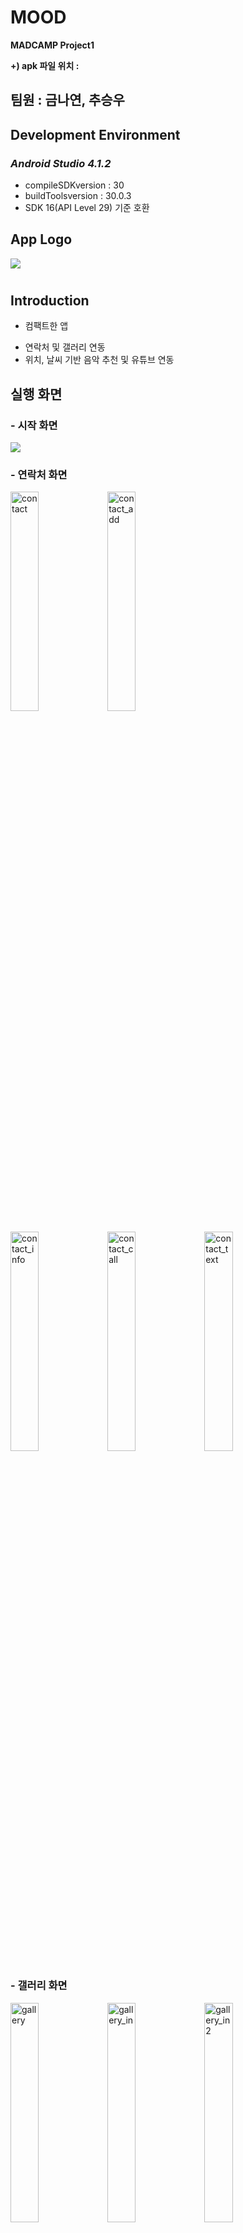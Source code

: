 # MOOD
**MADCAMP Project1**

**+) apk 파일 위치 :**




## 팀원 : 금나연, 추승우




## Development Environment

### *Android Studio 4.1.2*

  * compileSDKversion : 30
  * buildToolsversion : 30.0.3
  * SDK 16(API Level 29) 기준 호환






## **App Logo**
<img src="https://user-images.githubusercontent.com/68985625/124529645-fe91a680-de45-11eb-9b88-8490d8b4d77e.jpg"/>


# 
## **Introduction**


* 컴팩트한 앱
- 연락처 및 갤러리 연동
- 위치, 날씨 기반 음악 추천 및 유튜브 연동





## **실행 화면**

### 
### - 시작 화면
<img src="https://user-images.githubusercontent.com/68985625/124556474-47ac1f80-de73-11eb-8aae-cb06a952454c.jpg"/>


### - 연락처 화면
<img width=30% alt="contact" src="https://user-images.githubusercontent.com/68985625/124556328-1fbcbc00-de73-11eb-9f1c-450ed4f8e754.png">   <img width=30% alt="contact_add" src="https://user-images.githubusercontent.com/68985625/124556335-221f1600-de73-11eb-9b72-0b53f9a988d7.png">


<img width=30% alt="contact_info" src="https://user-images.githubusercontent.com/68985625/124556345-24817000-de73-11eb-889c-85c146bfda6d.png">   <img width=30% alt="contact_call" src="https://user-images.githubusercontent.com/68985625/124556342-23504300-de73-11eb-8dee-7f489a9e5ccf.png">   <img width=30% alt="contact_text" src="https://user-images.githubusercontent.com/68985625/124556352-251a0680-de73-11eb-9dd8-517e0f3ea019.png">




### - 갤러리 화면


<img width=30% alt="gallery" src="https://user-images.githubusercontent.com/68985625/124556353-25b29d00-de73-11eb-8496-351ff22615ee.png">   <img width=30% alt="gallery_in" src="https://user-images.githubusercontent.com/68985625/124556379-2d724180-de73-11eb-9eec-49ff9b08bb6e.png">   <img width=30% alt="gallery_in2" src="https://user-images.githubusercontent.com/68985625/124556410-3400b900-de73-11eb-861b-b011fd787f8e.png">


<img width=30% alt="gallery_select" src="https://user-images.githubusercontent.com/68985625/124556412-3531e600-de73-11eb-9d0e-ea2f9df97d20.png">   <img width=30% alt="gallery_show" src="https://user-images.githubusercontent.com/68985625/124556433-3a8f3080-de73-11eb-90b7-1fafb47dded9.png">   <img width=30% alt="gallery_click" src="https://user-images.githubusercontent.com/68985625/124556354-264b3380-de73-11eb-9ee7-46dd527ec48f.png">




### - 음악 화면
<img width=30% alt="music" src="https://user-images.githubusercontent.com/68985625/124564584-2c91dd80-de7c-11eb-91a5-2b738855c9c7.png">  <img width=30% alt="music_connect" src="https://user-images.githubusercontent.com/68985625/124564589-2dc30a80-de7c-11eb-9e62-e9d2f1543ab7.png">  <img width=30% alt="music_show" src="https://user-images.githubusercontent.com/68985625/124564594-2ef43780-de7c-11eb-92bb-46bd1621daf7.png">
 
 
## **실행 gif**



  

  


